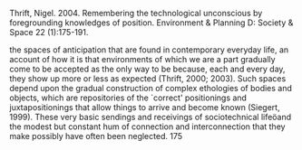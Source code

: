 ﻿Thrift, Nigel. 2004. Remembering the technological unconscious by foregrounding knowledges of position. Environment & Planning D: Society & Space 22 (1):175-191.

the spaces of anticipation that are found in contemporary everyday life, an account of how it is that environments of which we are a part gradually come to be accepted as the only way to be because, each and every day, they show up more or less as expected (Thrift, 2000; 2003). Such spaces depend upon the gradual construction of complex ethologies of bodies and objects, which are repositories of the `correct' positionings and juxtapositionings that allow things to arrive and become known (Siegert, 1999). These very basic sendings and receivings of sociotechnical lifeöand the modest but constant hum of connection and interconnection that they make possibly have often been neglected. 175
